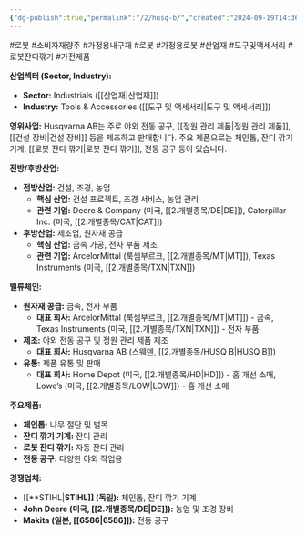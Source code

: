 ```yaml
---
{"dg-publish":true,"permalink":"/2/husq-b/","created":"2024-09-19T14:36:49.812+09:00","updated":"2025-06-03T20:05:59.485+09:00"}
---
```


#로봇 #소비자재량주 #가정용내구재 #로봇 #가정용로봇 #산업재 #도구및액세서리 #로봇잔디깎기 #가전제품


**산업섹터 (Sector, Industry):**

- **Sector:** Industrials ([[산업재\|산업재]])
- **Industry:** Tools & Accessories ([[도구 및 액세서리\|도구 및 액세서리]])

**영위사업:** Husqvarna AB는 주로 야외 전동 공구, [[정원 관리 제품\|정원 관리 제품]], [[건설 장비\|건설 장비]] 등을 제조하고 판매합니다. 주요 제품으로는 체인톱, 잔디 깎기 기계, [[로봇 잔디 깎기\|로봇 잔디 깎기]], 전동 공구 등이 있습니다.

**전방/후방산업:**

- **전방산업:** 건설, 조경, 농업
    - **핵심 산업:** 건설 프로젝트, 조경 서비스, 농업 관리
    - **관련 기업:** Deere & Company (미국, [[2.개별종목/DE\|DE]]), Caterpillar Inc. (미국, [[2.개별종목/CAT\|CAT]])
- **후방산업:** 제조업, 원자재 공급
    - **핵심 산업:** 금속 가공, 전자 부품 제조
    - **관련 기업:** ArcelorMittal (룩셈부르크, [[2.개별종목/MT\|MT]]), Texas Instruments (미국, [[2.개별종목/TXN\|TXN]])

**밸류체인:**

- **원자재 공급:** 금속, 전자 부품
    - **대표 회사:** ArcelorMittal (룩셈부르크, [[2.개별종목/MT\|MT]]) - 금속, Texas Instruments (미국, [[2.개별종목/TXN\|TXN]]) - 전자 부품
- **제조:** 야외 전동 공구 및 정원 관리 제품 제조
    - **대표 회사:** Husqvarna AB (스웨덴, [[2.개별종목/HUSQ B\|HUSQ B]])
- **유통:** 제품 유통 및 판매
    - **대표 회사:** Home Depot (미국, [[2.개별종목/HD\|HD]]) - 홈 개선 소매, Lowe’s (미국, [[2.개별종목/LOW\|LOW]]) - 홈 개선 소매

**주요제품:**

- **체인톱:** 나무 절단 및 벌목
- **잔디 깎기 기계:** 잔디 관리
- **로봇 잔디 깎기:** 자동 잔디 관리
- **전동 공구:** 다양한 야외 작업용

**경쟁업체:**

- [[**STIHL\|**STIHL]] (독일):** 체인톱, 잔디 깎기 기계
- **John Deere (미국, [[2.개별종목/DE\|DE]]):** 농업 및 조경 장비
- **Makita (일본, [[6586\|6586]]):** 전동 공구